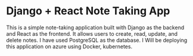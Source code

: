 # Django + React Note Taking App
This is a simple note-taking application built with Django as the backend and React as the frontend. It allows users to create, read, update, and delete notes. I have used PostgreSQL as the database.
I Will be deploying this application on azure using Docker, kubernetes.
